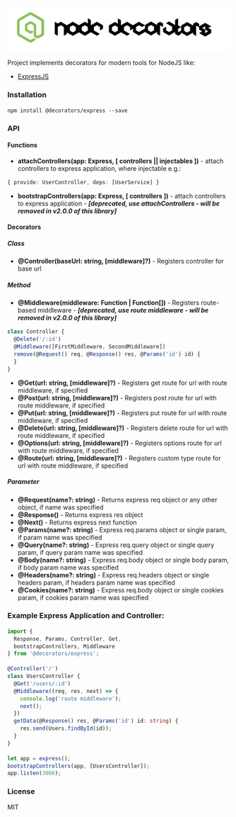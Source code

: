 ![Node Decorators](https://github.com/serhiisol/node-decorators/blob/master/decorators.png?raw=true)

Project implements decorators for modern tools for NodeJS like:
- [ExpressJS]

### Installation
```
npm install @decorators/express --save
```

### API
#### Functions
* **attachControllers(app: Express, [ controllers || injectables ])** - attach controllers to express application, where injectable e.g.:
```typescript
{ provide: UserController, deps: [UserService] }
```

* **bootstrapControllers(app: Express, [ controllers ])** - attach controllers to express application - **_[deprecated, use attachControllers - will be removed in v2.0.0 of this library]_**

#### Decorators
##### Class
* **@Controller(baseUrl: string, [middleware]?)** - Registers controller for base url

##### Method
* **@Middleware(middleware: Function | Function[])** - Registers route-based middleware - **_[deprecated, use route middleware - will be removed in v2.0.0 of this library]_**
```typescript
class Controller {
  @Delete('/:id')
  @Middleware([FirstMiddleware, SecondMiddleware])
  remove(@Request() req, @Response() res, @Params('id') id) {
  }
}
```

* **@Get(url: string, [middleware]?)** - Registers get route for url with route middleware, if specified
* **@Post(url: string, [middleware]?)** - Registers post route for url with route middleware, if specified
* **@Put(url: string, [middleware]?)** - Registers put route for url with route middleware, if specified
* **@Delete(url: string, [middleware]?)** - Registers delete route for url with route middleware, if specified
* **@Options(url: string, [middleware]?)** - Registers options route for url with route middleware, if specified
* **@Route(url: string, [middleware]?)** - Registers custom type route for url with route middleware, if specified

##### Parameter
* **@Request(name?: string)** - Returns express req object or any other object, if name was specified
* **@Response()** - Returns express res object
* **@Next()** - Returns express next function
* **@Params(name?: string)** - Express req.params object or single param, if param name was specified
* **@Query(name?: string)** - Express req.query object or single query param, if query param name was specified
* **@Body(name?: string)** - Express req.body object or single body param, if body param name was specified
* **@Headers(name?: string)** - Express req.headers object or single headers param, if headers param name was specified
* **@Cookies(name?: string)** - Express req.body object or single cookies param, if cookies param name was specified

### Example Express Application and Controller:
```typescript
import {
  Response, Params, Controller, Get,
  bootstrapControllers, Middleware
} from '@decorators/express';

@Controller('/')
class UsersController {
  @Get('/users/:id')
  @Middleware((req, res, next) => {
    console.log('route middleware');
    next();
  })
  getData(@Response() res, @Params('id') id: string) {
    res.send(Users.findById(id));
  }
}

let app = express();
bootstrapControllers(app, [UsersController]);
app.listen(3000);
```

### License
MIT

[ExpressJS]:http://expressjs.com
